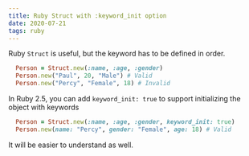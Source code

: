 ```yaml
---
title: Ruby Struct with :keyword_init option
date: 2020-07-21
tags: ruby
---
```


Ruby `Struct` is useful, but the keyword has to be defined in order.

```ruby
  Person = Struct.new(:name, :age, :gender)
  Person.new("Paul", 20, "Male") # Valid
  Person.new("Percy", "Female", 18) # Invalid
```

In Ruby 2.5, you can add `keyword_init: true` to support initializing the object with keywords

```ruby
  Person = Struct.new(:name, :age, :gender, keyword_init: true)
  Person.new(name: "Percy", gender: "Female", age: 18) # Valid
```

It will be easier to understand as well.
